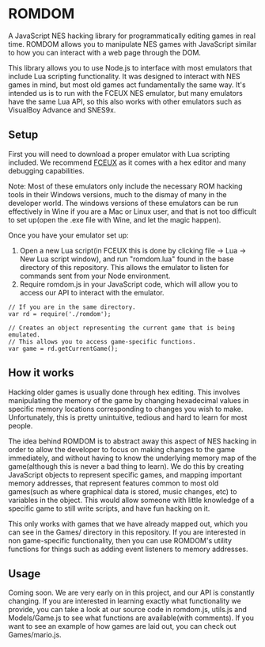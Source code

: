 # ROMDOM
A JavaScript NES hacking library for programmatically editing games in real time. ROMDOM allows you to manipulate NES games with JavaScript similar to how you can interact with a web page through the DOM.

This library allows you to use Node.js to interface with most emulators that include Lua scripting functionality. It was designed to interact with NES games in mind, but most old games act fundamentally the same way. It's intended us is to run with the FCEUX NES emulator, but many emulators have the same Lua API, so this also works with other emulators such as VisualBoy Advance and SNES9x.

## Setup

First you will need to download a proper emulator with Lua scripting included. We recommend [FCEUX](http://www.fceux.com/web/download.html) as it comes with a hex editor and many debugging capabilities. 

Note: Most of these emulators only include the necessary ROM hacking tools in their Windows versions, much to the dismay of many in the developer world. The windows versions of these emulators can be run effectively in Wine if you are a Mac or Linux user, and that is not too difficult to set up(open the .exe file with Wine, and let the magic happen).

Once you have your emulator set up:

1. Open a new Lua script(in FCEUX this is done by clicking file -> Lua -> New Lua script window), and run "romdom.lua" found in the base directory of this repository. This allows the emulator to listen for commands sent from your Node environment.
2. Require romdom.js in your JavaScript code, which will allow you to access our API to interact with the emulator.
```
// If you are in the same directory.
var rd = require('./romdom');

// Creates an object representing the current game that is being emulated.
// This allows you to access game-specific functions.
var game = rd.getCurrentGame();
```

## How it works

Hacking older games is usually done through hex editing. This involves manipulating the memory of the game by changing hexadecimal values in specific memory locations corresponding to changes you wish to make. Unfortunately, this is pretty unintuitive, tedious and hard to learn for most people.

The idea behind ROMDOM is to abstract away this aspect of NES hacking in order to allow the developer to focus on making changes to the game immediately, and without having to know the underlying memory map of the game(although this is never a bad thing to learn). We do this by creating JavaScript objects to represent specific games, and mapping important memory addresses, that represent features common to most old games(such as where graphical data is stored, music changes, etc) to variables in the object. This would allow someone with little knowledge of a specific game to still write scripts, and have fun hacking on it.

This only works with games that we have already mapped out, which you can see in the Games/ directory in this repository. If you are interested in non game-specific functionality, then you can use ROMDOM's utility functions for things such as adding event listeners to memory addresses.

## Usage

Coming soon. We are very early on in this project, and our API is constantly changing. If you are interested in learning exactly what functionality we provide, you can take a look at our source code in romdom.js, utils.js and Models/Game.js to see what functions are available(with comments). If you want to see an example of how games are laid out, you can check out Games/mario.js.
